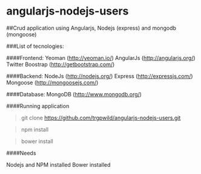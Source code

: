 angularjs-nodejs-users
======================

##Crud application using Angularjs, Nodejs (express) and mongodb (mongoose)

###List of tecnologies:

####Frontend:
    Yeoman (http://yeoman.io/)
        AngularJs (http://angularjs.org/)
        Twitter Boostrap (http://getbootstrap.com/)

####Backend:
    NodeJs (http://nodejs.org/)
        Express (http://expressjs.com/)
        Mongoose (http://mongoosejs.com/)

####Database:
    MongoDB (http://www.mongodb.org/)

####Running application

> git clone https://github.com/trgpwild/angularjs-nodejs-users.git

> npm install

> bower install

####Needs

Nodejs and NPM installed
Bower installed